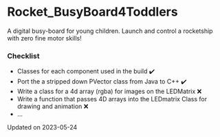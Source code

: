 # Rocket_BusyBoard4Toddlers
A digital busy-board for young children. Launch and control a rocketship with zero fine motor skills!

### Checklist

- Classes for each component used in the build :heavy_check_mark:
- Port the a stripped down PVector class from Java to C++ :heavy_check_mark:
- Write a class for a 4d array (rgba) for images on the LEDMatrix :x:
- Write a function that passes 4D arrays into the LEDmatrix Class for drawing and animation :x:
- ... 

Updated on 2023-05-24